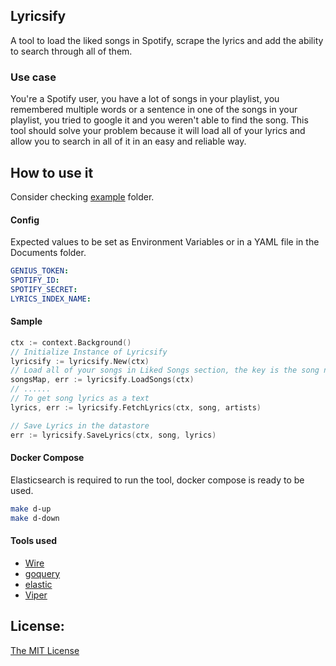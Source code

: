 ## Lyricsify
A tool to load the liked songs in Spotify, scrape the lyrics and add the ability to search through all of them.

### Use case
You're a Spotify user, you have a lot of songs in your playlist, you remembered multiple words or a sentence in one of the songs in your playlist, you tried to google it and you weren't able to find the song.
This tool should solve your problem because it will load all of your lyrics and allow you to search in all of it in an easy and reliable way.


## How to use it
Consider checking [example](https://github.com/ahmagdy/lyricsify/blob/master/example/main.go) folder.

#### Config
Expected values to be set as Environment Variables or in a YAML file in the Documents folder.
```yaml
GENIUS_TOKEN:
SPOTIFY_ID:
SPOTIFY_SECRET:
LYRICS_INDEX_NAME: 
```

#### Sample
```go
ctx := context.Background()
// Initialize Instance of Lyricsify
lyricsify := lyricsify.New(ctx)
// Load all of your songs in Liked Songs section, the key is the song name and the value is the artist/s
songsMap, err := lyricsify.LoadSongs(ctx)
// ......
// To get song lyrics as a text
lyrics, err := lyricsify.FetchLyrics(ctx, song, artists)

// Save Lyrics in the datastore
err := lyricsify.SaveLyrics(ctx, song, lyrics)

```
#### Docker Compose
Elasticsearch is required to run the tool, docker compose is ready to be used.
```bash
make d-up
make d-down
```

#### Tools used
- [Wire](https://github.com/google/wire)
- [goquery](https://github.com/PuerkitoBio/goquery)
- [elastic](https://github.com/olivere/elastic)
- [Viper](https://github.com/spf13/viper)


## License:
[The MIT License](https://github.com/ahmagdy/lyricsify/blob/master/LICENSE)
